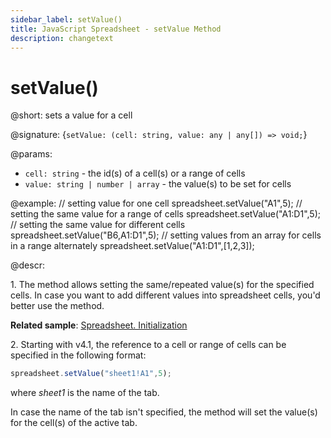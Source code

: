 ```yaml
---
sidebar_label: setValue()
title: JavaScript Spreadsheet - setValue Method
description: changetext
---
```


# setValue()

@short: sets a value for a cell

@signature: {`setValue: (cell: string, value: any | any[]) => void;`}

@params:
- `cell: string` - the id(s) of a cell(s) or a range of cells
- `value: string | number | array` - the value(s) to be set for cells

@example:
// setting value for one cell
spreadsheet.setValue("A1",5);
// setting the same value for a range of cells
spreadsheet.setValue("A1:D1",5);
// setting the same value for different cells
spreadsheet.setValue("B6,A1:D1",5);
// setting values from an array for cells in a range alternately
spreadsheet.setValue("A1:D1",[1,2,3]);

@descr:

1\. The method allows setting the same/repeated value(s) for the specified cells. In case you want to add different values into spreadsheet cells, you'd better use the [](api/spreadsheet_parse_method.md) method.

**Related sample**: [Spreadsheet. Initialization](https://snippet.dhtmlx.com/ihtkdcoc)

2\. Starting with v4.1, the reference to a cell or range of cells can be specified in the following format:

~~~js
spreadsheet.setValue("sheet1!A1",5);
~~~

where *sheet1* is the name of the tab.

In case the name of the tab isn't specified, the method will set the value(s) for the cell(s) of the active tab.

